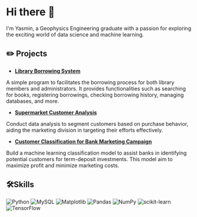 # Hi there 👋

I'm Yasmin, a Geophysics Engineering graduate with a passion for exploring the exciting world of data science and machine learning. 

## ✏️ Projects

- **[Library Borrowing System](https://github.com/fathimahyasmin/Library-Borrowing-System)**

A simple program to facilitates the borrowing process for both library members and administrators. It provides functionalities such as searching for books, registering borrowings, checking borrowing history, managing databases, and more.

- **[Supermarket Customer Analysis](https://github.com/fathimahyasmin/Supermarket-Customer-Analysis)**

Conduct data analysis to segment customers based on purchase behavior, aiding the marketing division in targeting their efforts effectively.

- **[Customer Classification for Bank Marketing Campaign](https://github.com/fathimahyasmin/BankMarketingCampaign)**

Build a machine learning classification model to assist banks in identifying potential customers for term-deposit investments. This model aim to maximize profit and minimize marketing costs.


## 🛠️Skills
![Python](https://img.shields.io/badge/python-3670A0?style=for-the-badge&logo=python&logoColor=ffdd54)
![MySQL](https://img.shields.io/badge/mysql-%2300f.svg?style=for-the-badge&logo=mysql&logoColor=white)
![Matplotlib](https://img.shields.io/badge/Matplotlib-%23ffffff.svg?style=for-the-badge&logo=Matplotlib&logoColor=black)
![Pandas](https://img.shields.io/badge/pandas-%23150458.svg?style=for-the-badge&logo=pandas&logoColor=white)
![NumPy](https://img.shields.io/badge/numpy-%23013243.svg?style=for-the-badge&logo=numpy&logoColor=white)
![scikit-learn](https://img.shields.io/badge/scikit--learn-%23F7931E.svg?style=for-the-badge&logo=scikit-learn&logoColor=white)
![TensorFlow](https://img.shields.io/badge/TensorFlow-%23FF6F00.svg?style=for-the-badge&logo=TensorFlow&logoColor=white)


<!--
**fathimahyasmin/fathimahyasmin** is a ✨ _special_ ✨ repository because its `README.md` (this file) appears on your GitHub profile.

Here are some ideas to get you started:

- 🔭 I’m currently working on ...
- 🌱 I’m currently learning ...
- 👯 I’m looking to collaborate on ...
- 🤔 I’m looking for help with ...
- 💬 Ask me about ...
- 📫 How to reach me: ...
- 😄 Pronouns: ...
- ⚡ Fun fact: ...
-->
